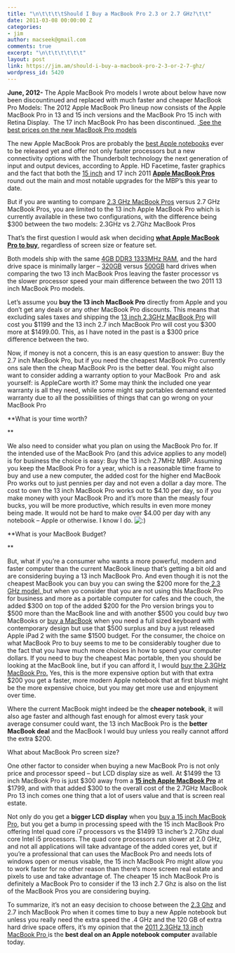 ```yaml
---
title: "\n\t\t\t\tShould I Buy a MacBook Pro 2.3 or 2.7 GHz?\t\t"
date: 2011-03-08 00:00:00 Z
categories:
- jim
author: macseek@gmail.com
comments: true
excerpt: "\n\t\t\t\t\t\t"
layout: post
link: https://jim.am/should-i-buy-a-macbook-pro-2-3-or-2-7-ghz/
wordpress_id: 5420
---
```


**June, 2012-** The Apple MacBook Pro models I wrote about below have now been discountinued and replaced with much faster and cheaper MacBook Pro Models: The 2012 Apple MacBook Pro lineup now consists of the Apple MacBook Pro in 13 and 15 inch versions and the MacBook Pro 15 inch with Retina Display.  The 17 inch MacBook Pro has been discontinued. [ See the best prices on the new MacBook Pro models](http://www.amazon.com/mn/search/?_encoding=UTF8&tag=ramseeker-20&linkCode=ur2&camp=1789&creative=390957&field-keywords=MacBook%20pro&url=search-alias%3Delectronics)




The new Apple MacBook Pros are probably the [best Apple notebooks](http://www.amazon.com/gp/redirect.html?ie=UTF8&location=http%3A%2F%2Fwww.amazon.com%2Fs%3Fie%3DUTF8%26scn%3D565108%26redirect%3Dtrue%26ref_%3Dsr_nr_scat_565108_ln%26keywords%3Dapple%2520MacBook%2520pro%26qid%3D1299601244%26h%3D621aeae1df9a264b9a4a8f750f947f33fbff58f8%26rh%3Dn%253A565108%252Ck%253Aapple%2520MacBook%2520pro&tag=ramseeker-20&linkCode=ur2&camp=1789&creative=390957) ever to be released yet and offer not only faster processors but a new connectivity options with the Thunderbolt technology the next generation of input and output devices, according to Apple. HD Facetime, faster graphics and the fact that both the [15 inch](http://www.amazon.com/gp/product/B000BNHM0C?ie=UTF8&tag=ramseeker-20&linkCode=as2&camp=1789&creative=390957&creativeASIN=B000BNHM0C) and 17 inch 2011 **[Apple MacBook Pros](http://www.amazon.com/gp/redirect.html?ie=UTF8&location=http%3A%2F%2Fwww.amazon.com%2Fs%3Fie%3DUTF8%26x%3D0%26ref_%3Dnb_sb_noss%26y%3D0%26field-keywords%3DMacBook%2520pro%26url%3Dsearch-alias%253Daps&tag=ramseeker-20&linkCode=ur2&camp=1789&creative=390957)** round out the main and most notable upgrades for the MBP’s this year to date.




But if you are wanting to compare [2.3 GHz MacBook Pros](http://www.amazon.com/gp/product/B002QQ8H8I?ie=UTF8&tag=ramseeker-20&linkCode=as2&camp=1789&creative=390957&creativeASIN=B002QQ8H8I) versus 2.7 GHz MacBook Pros, you are limited to the 13 inch Apple MacBook Pro which is currently available in these two configurations, with the difference being $300 between the two models: 2.3GHz vs 2.7Ghz MacBook Pros




That’s the first question I would ask when deciding **[what Apple MacBook Pro to buy](http://www.amazon.com/gp/redirect.html?ie=UTF8&location=http%3A%2F%2Fwww.amazon.com%2Fs%3Fie%3DUTF8%26x%3D0%26ref_%3Dnb_sb_noss%26y%3D0%26field-keywords%3DMacBook%2520pro%26url%3Dsearch-alias%253Daps&tag=ramseeker-20&linkCode=ur2&camp=1789&creative=390957)**, regardless of screen size or feature set.




Both models ship with the same [4GB DDR3 1333MHz RAM](http://amzn.to/2oA2gjC), and the hard drive space is minimally larger – [320GB](http://www.amazon.com/gp/redirect.html?ie=UTF8&location=http%3A%2F%2Fwww.amazon.com%2Fs%3Fie%3DUTF8%26x%3D0%26ref_%3Dnb_sb_noss%26y%3D0%26field-keywords%3DMacBook%2520pro%26url%3Dsearch-alias%253Daps&tag=ramseeker-20&linkCode=ur2&camp=1789&creative=390957) versus [500GB](http://www.amazon.com/gp/redirect.html?ie=UTF8&location=http%3A%2F%2Fwww.amazon.com%2Fs%3Fie%3DUTF8%26x%3D0%26ref_%3Dnb_sb_noss%26y%3D0%26field-keywords%3D500gb%26url%3Dsearch-alias%253Daps&tag=ramseeker-20&linkCode=ur2&camp=1789&creative=390957) hard drives when comparing the two 13 inch MacBook Pros leaving the faster processor vs the slower processor speed your main difference between the two 2011 13 inch MacBook Pro models.




Let’s assume you **buy the 13 inch MacBook Pro** directly from Apple and you don’t get any deals or any other MacBook Pro discounts. This means that excluding sales taxes and shipping the [13 inch 2.3GHz MacBook Pro](http://www.amazon.com/gp/product/B002QQ8H8I?ie=UTF8&tag=ramseeker-20&linkCode=as2&camp=1789&creative=390957&creativeASIN=B002QQ8H8I) will cost you $1199 and the 13 inch 2.7 inch MacBook Pro will cost you $300 more at $1499.00. This, as I have noted in the past is a $300 price difference between the two.




Now, if money is not a concern, this is an easy question to answer: Buy the 2.7 inch MacBook Pro, but if you need the cheapest MacBook Pro currently ons sale then the cheap MacBook Pro is the better deal. You might also want to consider adding a warranty option to your MacBook  Pro and  ask yourself: is AppleCare worth it? Some may think the included one year warranty is all they need, while some might say portables demand extented warranty due to all the possibilities of things that can go wrong on your MacBook Pro




**What is your time worth?




**




We also need to consider what you plan on using the MacBook Pro for. If the intended use of the MacBook Pro (and this advice applies to any model) is for business the choice is easy: Buy the 13 inch 2.7MHz MBP. Assuming you keep the MacBook Pro for a year, which is a reasonable time frame to buy and use a new computer, the added cost for the higher end MacBook Pro works out to just pennies per day and not even a dollar a day more. The cost to own the 13 inch MacBook Pro works out to $4.10 per day, so if you make money with your MacBook Pro and it’s more than the measly four bucks, you will be more productive, which results in even more money being made. It would not be hard to make over $4.00 per day with any notebook – Apple or otherwise. I know I do. ![:)](http://www.jim.am/wp-includes/images/smilies/simple-smile.png)




**What is your MacBook Budget?




**




But, what if you’re a consumer who wants a more powerful, modern and faster computer than the current MacBook lineup that’s getting a bit old and are considering buying a 13 inch MacBook Pro. And even though it is not the cheapest MacBook you can buy you can swing the $200 more for the[ 2.3 GHz model, ](http://www.amazon.com/gp/product/B002QQ8H8I?ie=UTF8&tag=ramseeker-20&linkCode=as2&camp=1789&creative=390957&creativeASIN=B002QQ8H8I)but when yo consider that you are not using this MacBook Pro for business and more as a portable computer for cafes and the couch, the added $300 on top of the added $200 for the Pro version brings you to $500 more than the MacBook line and with another $500 you could buy two MacBooks or [buy a MacBook](http:/http://www.jim.am/?p=997) when you need a full sized keyboard with contemporary design but use that $500 surplus and buy a just released Apple iPad 2 with the same $1500 budget. For the consumer, the choice on what MacBook Pro to buy seems to me to be considerably tougher due to the fact that you have much more choices in how to spend your computer dollars. If you need to buy the cheapest Mac portable, then you should be looking at the MacBook line, but if you can afford it, I would [buy the 2.3GHz MacBook Pro.](http://www.jim.am/?p=997) Yes, this is the more expensive option but with that extra $200 you get a faster, more modern Apple notebook that at first blush might be the more expensive choice, but you may get more use and enjoyment over time.




Where the current MacBook might indeed be the **cheaper notebook**, it will also age faster and although fast enough for almost every task your average consumer could want, the 13 inch MacBook Pro is the **better MacBook deal** and the MacBook I would buy unless you really cannot afford the extra $200.




What about MacBook Pro screen size?




One other factor to consider when buying a new MacBook Pro is not only price and processor speed – but LCD display size as well. At $1499 the 13 inch MacBook Pro is just $300 away from a **[15 inch Apple MacBook Pro](http://www.amazon.com/gp/product/B000BNHM0C?ie=UTF8&tag=ramseeker-20&linkCode=as2&camp=1789&creative=390957&creativeASIN=B000BNHM0C)** at $1799, and with that added $300 to the overall cost of the 2.7GHz MacBook Pro 13 inch comes one thing that a lot of users value and that is screen real estate.




Not only do you get a **bigger LCD display** when you [buy a 15 inch MacBook Pro](http://www.jim.am/), but you get a bump in processing speed with the 15 inch MacBook Pro offering Intel quad core i7 processors vs the $1499 13 incher’s 2.7Ghz dual core Intel i5 processors. The quad core processors run slower at 2.0 GHz, and not all applications will take advantage of the added cores yet, but if you’re a professional that can uses the MacBook Pro and needs lots of windows open or menus visable, the 15 inch MacBook Pro might allow you to work faster for no other reason than there’s more screen real estate and pixels to use and take advantage of. The cheaper 15 inch MacBook Pro is definitely a MacBook Pro to consider if the 13 inch 2.7 Ghz is also on the list of the MacBook Pros you are considering buying.




To summarize, it’s not an easy decision to choose between the [2.3 Ghz](http://www.amazon.com/gp/product/B002QQ8H8I?ie=UTF8&tag=ramseeker-20&linkCode=as2&camp=1789&creative=390957&creativeASIN=B002QQ8H8I) and 2.7 inch MacBook Pro when it comes time to buy a new Apple notebook but unless you really need the extra speed the .4 GHz and the 120 GB of extra hard drive space offers, it’s my opinion that the [2011 2.3GHz 13 inch MacBook Pro ](http://www.amazon.com/gp/product/B002QQ8H8I?ie=UTF8&tag=ramseeker-20&linkCode=as2&camp=1789&creative=390957&creativeASIN=B002QQ8H8I)is the **best deal on an Apple notebook computer** available today.


		
